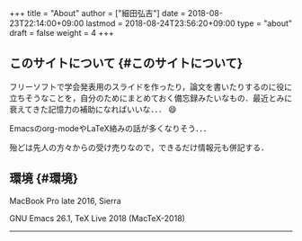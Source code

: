 +++
title = "About"
author = ["細田弘吉"]
date = 2018-08-23T22:14:00+09:00
lastmod = 2018-08-24T23:56:20+09:00
type = "about"
draft = false
weight = 4
+++

## **このサイトについて** {#このサイトについて}

フリーソフトで学会発表用のスライドを作ったり，論文を書いたりするのに役に立ちそうなことを，自分のためにまとめておく備忘録みたいなもの．最近とみに衰えてきた記憶力の補助になればいいな．．．  :smile:

Emacsのorg-modeやLaTeX絡みの話が多くなりそう．．．

殆どは先人の方々からの受け売りなので，できるだけ情報元も併記する．


## **環境** {#環境}

MacBook Pro late 2016, Sierra

GNU Emacs 26.1, TeX Live 2018 (MacTeX-2018)

---
